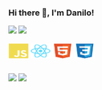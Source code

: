 ### Hi there 👋, I'm Danilo!

<div>
  <img height="180em" src="https://github-readme-stats-six-puce-48.vercel.app/api?username=danilojmarins&show_icons=true&theme=tokyonight"></img>
  <img height="180em" src="https://github-readme-stats-six-puce-48.vercel.app/api/top-langs/?username=danilojmarins&layout=compact&theme=tokyonight&langs_count=8"></img>
</div>
<br>
<div>
  <img align="center" alt="JS" height="30" width="40" src="https://raw.githubusercontent.com/devicons/devicon/master/icons/javascript/javascript-plain.svg">
  <img align="center" alt="React" height="30" width="40" src="https://raw.githubusercontent.com/devicons/devicon/master/icons/react/react-original.svg">
  <img align="center" alt="HTML" height="30" width="40" src="https://raw.githubusercontent.com/devicons/devicon/master/icons/html5/html5-original.svg">
  <img align="center" alt="CSS" height="30" width="40" src="https://raw.githubusercontent.com/devicons/devicon/master/icons/css3/css3-original.svg">
</div>

##

<div>
  <a href="https://www.linkedin.com/in/danilo-jos%C3%A9-marins-27bb3b1a2/"><img src="https://img.shields.io/badge/-LinkedIn-%230077B5?style=for-the-badge&logo=linkedin&logoColor=white"></img></a>
  <a href="https://www.instagram.com/danilojmarins"><img src="https://img.shields.io/badge/-Instagram-%23E4405F?style=for-the-badge&logo=instagram&logoColor=white"></img></a>
</div>
